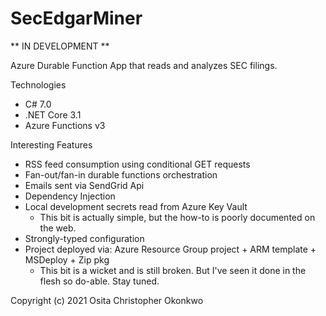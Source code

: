 # SecEdgarMiner

** IN DEVELOPMENT **

Azure Durable Function App that reads and analyzes SEC filings.

Technologies
- C# 7.0
- .NET Core 3.1
- Azure Functions v3

Interesting Features
- RSS feed consumption using conditional GET requests
- Fan-out/fan-in durable functions orchestration
- Emails sent via SendGrid Api
- Dependency Injection
- Local development secrets read from Azure Key Vault
    - This bit is actually simple, but the how-to is poorly documented on the web.
- Strongly-typed configuration
- Project deployed via: Azure Resource Group project + ARM template + MSDeploy + Zip pkg
    - This bit is a wicket and is still broken. But I've seen it done in the flesh so do-able. Stay tuned.

Copyright (c) 2021 Osita Christopher Okonkwo
